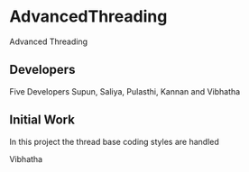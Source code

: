 # AdvancedThreading
Advanced Threading

## Developers
Five Developers Supun, Saliya, Pulasthi, Kannan and Vibhatha

## Initial Work

In this project the thread base coding styles are handled

Vibhatha

